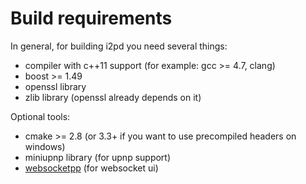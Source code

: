Build requirements
==================

In general, for building i2pd you need several things:

* compiler with c++11 support (for example: gcc >= 4.7, clang)
* boost >= 1.49
* openssl library
* zlib library (openssl already depends on it)

Optional tools:

* cmake >= 2.8 (or 3.3+ if you want to use precompiled headers on windows)
* miniupnp library (for upnp support)
* [websocketpp](https://github.com/zaphoyd/websocketpp/) (for websocket ui)
